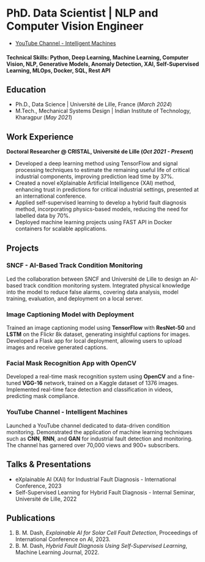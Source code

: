 # PhD. Data Scientist | NLP and Computer Vision Engineer

- [YouTube Channel - Intelligent Machines]([www.youtube.com/@Mohankumardash])

#### Technical Skills: Python, Deep Learning, Machine Learning, Computer Vision, NLP, Generative Models, Anomaly Detection, XAI, Self-Supervised Learning, MLOps, Docker, SQL, Rest API

## Education
- Ph.D., Data Science | Université de Lille, France (_March 2024_)  
- M.Tech., Mechanical Systems Design | Indian Institute of Technology, Kharagpur (_May 2021_)

## Work Experience
**Doctoral Researcher @ CRISTAL, Université de Lille (_Oct 2021 - Present_)**
- Developed a deep learning method using TensorFlow and signal processing techniques to estimate the remaining useful life of critical industrial components, improving prediction lead time by 37%.
- Created a novel eXplainable Artificial Intelligence (XAI) method, enhancing trust in predictions for critical industrial settings, presented at an international conference.
- Applied self-supervised learning to develop a hybrid fault diagnosis method, incorporating physics-based models, reducing the need for labelled data by 70%.
- Deployed machine learning projects using FAST API in Docker containers for scalable applications.

## Projects
### SNCF - AI-Based Track Condition Monitoring
Led the collaboration between SNCF and Université de Lille to design an AI-based track condition monitoring system. Integrated physical knowledge into the model to reduce false alarms, covering data analysis, model training, evaluation, and deployment on a local server.

### Image Captioning Model with Deployment
Trained an image captioning model using **TensorFlow** with **ResNet-50** and **LSTM** on the Flickr 8k dataset, generating insightful captions for images. Developed a Flask app for local deployment, allowing users to upload images and receive generated captions.

### Facial Mask Recognition App with OpenCV
Developed a real-time mask recognition system using **OpenCV** and a fine-tuned **VGG-16** network, trained on a Kaggle dataset of 1376 images. Implemented real-time face detection and classification in videos, predicting mask compliance.

### YouTube Channel - Intelligent Machines
Launched a YouTube channel dedicated to data-driven condition monitoring. Demonstrated the application of machine learning techniques such as **CNN**, **RNN**, and **GAN** for industrial fault detection and monitoring. The channel has garnered over 70,000 views and 900+ subscribers.

## Talks & Presentations
- eXplainable AI (XAI) for Industrial Fault Diagnosis - International Conference, 2023
- Self-Supervised Learning for Hybrid Fault Diagnosis - Internal Seminar, Université de Lille, 2022

## Publications
1. B. M. Dash, _Explainable AI for Solar Cell Fault Detection_, Proceedings of International Conference on AI, 2023.
2. B. M. Dash, _Hybrid Fault Diagnosis Using Self-Supervised Learning_, Machine Learning Journal, 2022.


